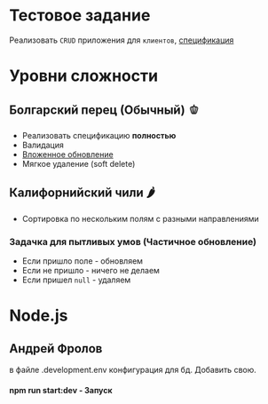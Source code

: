 
Тестовое задание
===

Реализовать `CRUD` приложения для `клиентов`, [спецификация](/openapi.yaml)

# Уровни сложности

## Болгарский перец (Обычный) &#x1FAD1;

- Реализовать спецификацию **полностью**
- Валидация
- [Вложенное обновление](/INNER_UPDATE.md)
- Мягкое удаление (soft delete)

## Калифорнийский чили &#127798;

- Сортировка по нескольким полям с разными направлениями

### Задачка для пытливых умов (Частичное обновление)

- Если пришло поле - обновляем
- Если не пришло - ничего не делаем
- Если пришел `null` - удаляем

# Node.js

## Андрей Фролов

в файле .development.env конфигурация для бд. Добавить свою.

#### npm run start:dev - Запуск
